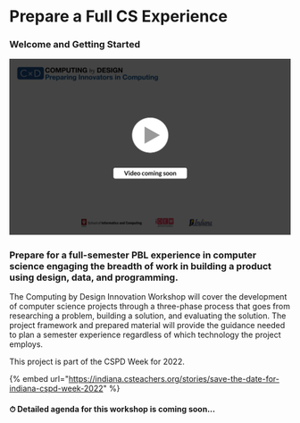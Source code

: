 # Prepare a Full CS Experience

### **Welcome and Getting Started**

![](../.gitbook/assets/vidComing.png)

### Prepare for a full-semester PBL experience in computer science engaging the breadth of work in building a product using design, data, and programming.

The Computing by Design Innovation Workshop will cover the development of computer science projects through a three-phase process that goes from researching a problem, building a solution, and evaluating the solution. The project framework and prepared material will provide the guidance needed to plan a semester experience regardless of which technology the project employs.&#x20;

This project is part of the CSPD Week for 2022.

{% embed url="https://indiana.csteachers.org/stories/save-the-date-for-indiana-cspd-week-2022" %}

#### ⏱ Detailed agenda for this workshop is coming soon...
